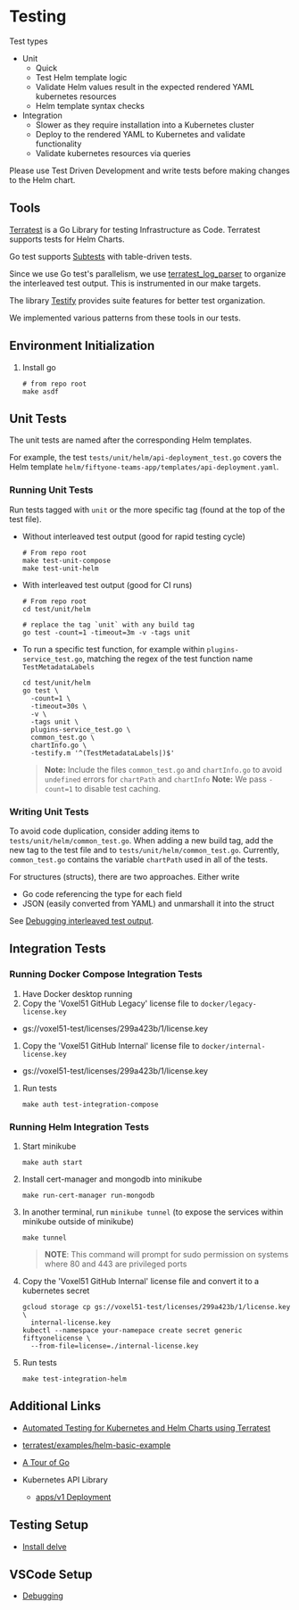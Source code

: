 # Testing

Test types

* Unit
  * Quick
  * Test Helm template logic
  * Validate Helm values result in the expected rendered YAML kubernetes resources
  * Helm template syntax checks
* Integration
  * Slower as they require installation into a Kubernetes cluster
  * Deploy to the rendered YAML to Kubernetes and validate functionality
  * Validate kubernetes resources via queries

Please use Test Driven Development and write tests
before making changes to the Helm chart.

## Tools

[Terratest](https://terratest.gruntwork.io/docs/#getting-started)
is a Go Library for testing Infrastructure as Code.
Terratest supports tests for Helm Charts.

Go test supports
[Subtests](https://go.dev/blog/subtests)
with table-driven tests.

Since we use Go test's parallelism, we use
[terratest_log_parser](https://terratest.gruntwork.io/docs/testing-best-practices/debugging-interleaved-test-output/)
to organize the interleaved test output.
This is instrumented in our make targets.

The library
[Testify](https://github.com/stretchr/testify)
provides suite features for better test organization.

We implemented various patterns from these tools in our tests.

## Environment Initialization

1. Install go

    ```shell
    # from repo root
    make asdf
    ```

## Unit Tests

The unit tests are named after the corresponding Helm templates.

For example, the test
`tests/unit/helm/api-deployment_test.go`
covers the Helm template
`helm/fiftyone-teams-app/templates/api-deployment.yaml`.

### Running Unit Tests

Run tests tagged with `unit` or the more specific
tag (found at the top of the test file).

* Without interleaved test output (good for rapid testing cycle)

    ```shell
    # From repo root
    make test-unit-compose
    make test-unit-helm
    ```

* With interleaved test output (good for CI runs)

    ```shell
    # From repo root
    cd test/unit/helm

    # replace the tag `unit` with any build tag
    go test -count=1 -timeout=3m -v -tags unit
    ```

* To run a specific test function,
  for example within `plugins-service_test.go`,
  matching the regex of the test function name `TestMetadataLabels`

    ```shell
    cd test/unit/helm
    go test \
      -count=1 \
      -timeout=30s \
      -v \
      -tags unit \
      plugins-service_test.go \
      common_test.go \
      chartInfo.go \
      -testify.m '^(TestMetadataLabels|)$'
    ```

    > **Note:** Include the files `common_test.go` and `chartInfo.go`
    > to avoid `undefined` errors for `chartPath` and `chartInfo`
    > **Note:** We pass `-count=1` to disable test caching.

### Writing Unit Tests

To avoid code duplication, consider
adding items to `tests/unit/helm/common_test.go`.
When adding a new build tag, add the new tag to
the test file and to `tests/unit/helm/common_test.go`.
Currently, `common_test.go` contains the
variable `chartPath` used in all of the tests.

For structures (structs), there are two approaches.
Either write

* Go code referencing the type for each field
* JSON (easily converted from YAML) and unmarshall it into the struct

See
[Debugging interleaved test output](https://terratest.gruntwork.io/docs/testing-best-practices/debugging-interleaved-test-output/#installing-the-utility-binaries).

## Integration Tests

### Running Docker Compose Integration Tests

1. Have Docker desktop running
1. Copy the 'Voxel51 GitHub Legacy' license file to `docker/legacy-license.key`

* gs://voxel51-test/licenses/299a423b/1/license.key

1. Copy the 'Voxel51 GitHub Internal' license file to
   `docker/internal-license.key`

* gs://voxel51-test/licenses/299a423b/1/license.key

1. Run tests

    ```shell
    make auth test-integration-compose
    ```

### Running Helm Integration Tests

1. Start minikube

    ```shell
    make auth start
    ```

1. Install cert-manager and mongodb into minikube

    ```shell
    make run-cert-manager run-mongodb
    ```

1. In another terminal, run `minikube tunnel`
   (to expose the services within minikube outside of minikube)

    ```shell
    make tunnel
    ```

    > **NOTE**: This command will prompt for sudo permission
    > on systems where 80 and 443 are privileged ports

1. Copy the 'Voxel51 GitHub Internal' license file and convert it to a
   kubernetes secret

   ```shell
   gcloud storage cp gs://voxel51-test/licenses/299a423b/1/license.key \
     internal-license.key
   kubectl --namespace your-namepace create secret generic fiftyonelicense \
     --from-file=license=./internal-license.key
   ```

1. Run tests

    ```shell
    make test-integration-helm
    ```

## Additional Links

* [Automated Testing for Kubernetes and Helm Charts using Terratest](https://github.com/gruntwork-io/terratest-helm-testing-example)
* [terratest/examples/helm-basic-example](https://github.com/gruntwork-io/terratest/tree/master/examples/helm-basic-example)

* [A Tour of Go](https://go.dev/tour/)
* Kubernetes API Library
  * [apps/v1 Deployment](https://pkg.go.dev/k8s.io/api/apps/v1#Deployment)

## Testing Setup

* [Install delve](https://github.com/go-delve/delve/tree/master/Documentation/installation)

## VSCode Setup

* [Debugging](https://github.com/golang/vscode-go/wiki/debugging)

